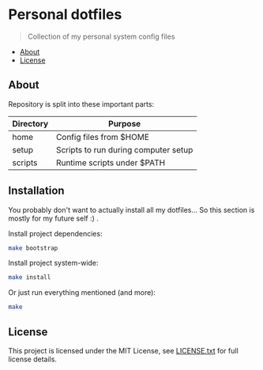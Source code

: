 # Personal dotfiles

> Collection of my personal system config files

<!-- toc -->

- [About](#about)
- [License](#license)

<!-- tocstop -->

## About

Repository is split into these important parts:

| Directory | Purpose                              |
| --------- | ------------------------------------ |
| home      | Config files from $HOME              |
| setup     | Scripts to run during computer setup |
| scripts   | Runtime scripts under $PATH          |

## Installation

You probably don't want to actually install all my dotfiles...
So this section is mostly for my future self :\) .

Install project dependencies:

```bash
make bootstrap
```

Install project system-wide:

```bash
make install
```

Or just run everything mentioned (and more):

```bash
make
```

## License

This project is licensed under the MIT License, see
[LICENSE.txt](LICENSE.txt) for full license details.
